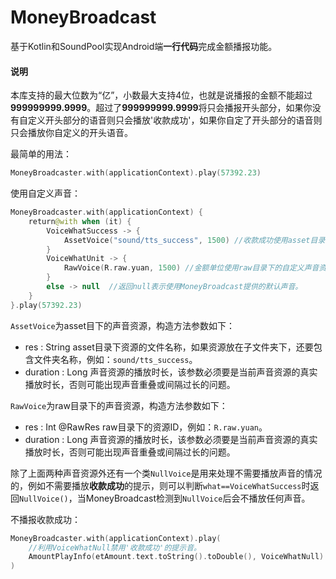 # MoneyBroadcast
基于Kotlin和SoundPool实现Android端**一行代码**完成金额播报功能。

#### 说明
本库支持的最大位数为“亿”，小数最大支持4位，也就是说播报的金额不能超过**999999999.9999**。超过了**999999999.9999**将只会播报开头部分，如果你没有自定义开头部分的语音则只会播放'收款成功'，如果你自定了开头部分的语音则只会播放你自定义的开头语音。

最简单的用法：
```kotlin
MoneyBroadcaster.with(applicationContext).play(57392.23)
```

使用自定义声音：

```kotlin
MoneyBroadcaster.with(applicationContext) {
    return@with when (it) {
        VoiceWhatSuccess -> {
            AssetVoice("sound/tts_success", 1500) //收款成功使用asset目录下的自定义声音资源
        }
        VoiceWhatUnit -> {
            RawVoice(R.raw.yuan, 1500) //金额单位使用raw目录下的自定义声音资源
        }
        else -> null  //返回null表示使用MoneyBroadcast提供的默认声音。
    }
}.play(57392.23)
```

```AssetVoice```为asset目下的声音资源，构造方法参数如下：

 * res : String             asset目录下资源的文件名称，如果资源放在子文件夹下，还要包含文件夹名称，例如：```sound/tts_success```。
 * duration : Long      声音资源的播放时长，该参数必须要是当前声音资源的真实播放时长，否则可能出现声音重叠或间隔过长的问题。

```RawVoice```为raw目录下的声音资源，构造方法参数如下：

 * res : Int   @RawRes	  raw目录下的资源ID，例如：```R.raw.yuan```。
 * duration : Long      声音资源的播放时长，该参数必须要是当前声音资源的真实播放时长，否则可能出现声音重叠或间隔过长的问题。

除了上面两种声音资源外还有一个类```NullVoice```是用来处理不需要播放声音的情况的，例如不需要播放**收款成功**的提示，则可以判断```what==VoiceWhatSuccess```时返回```NullVoice()```，当MoneyBroadcast检测到```NullVoice```后会不播放任何声音。

不播报收款成功：

```kotlin
MoneyBroadcaster.with(applicationContext).play(
  	//利用VoiceWhatNull禁用'收款成功'的提示音。
    AmountPlayInfo(etAmount.text.toString().toDouble(), VoiceWhatNull)
)
```

